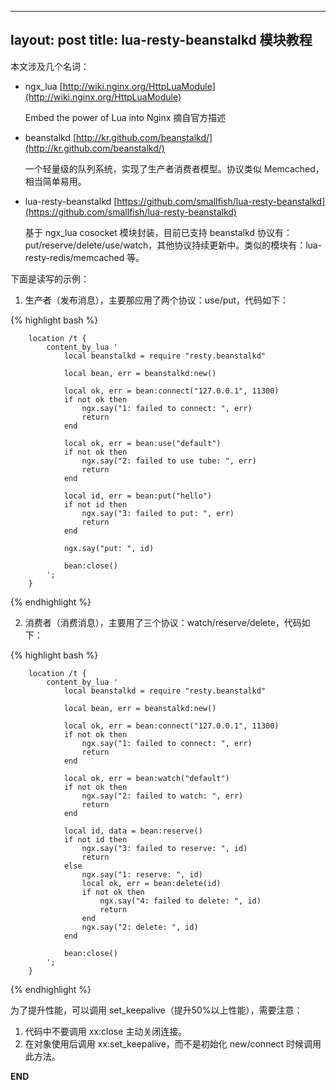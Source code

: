 
---
layout: post
title: lua-resty-beanstalkd 模块教程
---

本文涉及几个名词：

* ngx_lua [http://wiki.nginx.org/HttpLuaModule](http://wiki.nginx.org/HttpLuaModule)
    
     Embed the power of Lua into Nginx 摘自官方描述
         
* beanstalkd [http://kr.github.com/beanstalkd/](http://kr.github.com/beanstalkd/)

    一个轻量级的队列系统，实现了生产者消费者模型。协议类似 Memcached，相当简单易用。

* lua-resty-beanstalkd [https://github.com/smallfish/lua-resty-beanstalkd](https://github.com/smallfish/lua-resty-beanstalkd)

    基于 ngx_lua cosocket 模块封装，目前已支持 beanstalkd 协议有：put/reserve/delete/use/watch，其他协议持续更新中。类似的模块有：lua-resty-redis/memcached 等。

下面是读写的示例：

1. 生产者（发布消息），主要那应用了两个协议：use/put，代码如下：

{% highlight bash %}

        location /t {
            content_by_lua '
                local beanstalkd = require "resty.beanstalkd"
                
                local bean, err = beanstalkd:new()

                local ok, err = bean:connect("127.0.0.1", 11300)
                if not ok then
                    ngx.say("1: failed to connect: ", err)
                    return
                end

                local ok, err = bean:use("default")
                if not ok then
                    ngx.say("2: failed to use tube: ", err)
                    return
                end
           
                local id, err = bean:put("hello")
                if not id then
                    ngx.say("3: failed to put: ", err)
                    return
                end

                ngx.say("put: ", id)

                bean:close()
            ';
        }

{% endhighlight %}

2. 消费者（消费消息），主要用了三个协议：watch/reserve/delete，代码如下：

{% highlight bash %}

        location /t {
            content_by_lua '
                local beanstalkd = require "resty.beanstalkd"

                local bean, err = beanstalkd:new()

                local ok, err = bean:connect("127.0.0.1", 11300)
                if not ok then
                    ngx.say("1: failed to connect: ", err)
                    return
                end

                local ok, err = bean:watch("default")
                if not ok then
                    ngx.say("2: failed to watch: ", err)
                    return
                end

                local id, data = bean:reserve()
                if not id then
                    ngx.say("3: failed to reserve: ", id)
                    return
                else
                    ngx.say("1: reserve: ", id)
                    local ok, err = bean:delete(id)
                    if not ok then
                        ngx.say("4: failed to delete: ", id)
                        return
                    end
                    ngx.say("2: delete: ", id)
                end

                bean:close()
            ';
        }

{% endhighlight %}

为了提升性能，可以调用 set_keepalive（提升50%以上性能），需要注意：

1. 代码中不要调用 xx:close 主动关闭连接。
2. 在对象使用后调用 xx:set_keepalive，而不是初始化 new/connect 时候调用此方法。


__END__
